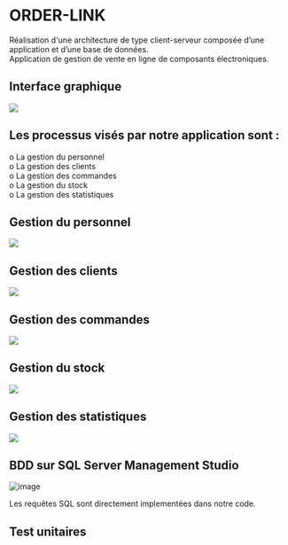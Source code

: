 # ORDER-LINK

Réalisation d'une architecture de type client-serveur composée d’une application et d’une base de données.  
Application de gestion de vente en ligne de composants électroniques.

## Interface graphique 

![](https://media.discordapp.net/attachments/429783640361140225/1183768396320473180/image.png?ex=6589893b&is=6577143b&hm=9595558c42ffa214b5b277a1a8c743c6622882a884d35291e9ef014715ba3cb8&=&format=webp&quality=lossless&width=1136&height=623)

## Les processus visés par notre application sont :

o	La gestion du personnel  
o	La gestion des clients  
o	La gestion des commandes  
o	La gestion du stock  
o	La gestion des statistiques  

## Gestion du personnel 
![](https://media.discordapp.net/attachments/429783640361140225/1183768396320473180/image.png?ex=6589893b&is=6577143b&hm=9595558c42ffa214b5b277a1a8c743c6622882a884d35291e9ef014715ba3cb8&=&format=webp&quality=lossless&width=1136&height=623)

## Gestion des clients
![](https://media.discordapp.net/attachments/429783640361140225/1183771222501232761/image.png?ex=65898bdc&is=657716dc&hm=3c7cd46518ff25b58138f92d90857b343a30eab254afcde003a607ca832a6a0e&=&format=webp&quality=lossless&width=1142&height=622)
## Gestion des commandes
![](https://media.discordapp.net/attachments/429783640361140225/1183771988397916190/image.png?ex=65898c93&is=65771793&hm=648e1eec8c220ff7d95eccc163a0e92fda94e72d87b748c23424afd9b1e4ca1b&=&format=webp&quality=lossless&width=1130&height=623)
## Gestion du stock
![](https://media.discordapp.net/attachments/429783640361140225/1183772296603770910/image.png?ex=65898cdc&is=657717dc&hm=77668b99b9a7bdce66b00e06d6dc9a6bb3cf251b8de2e463a676c42720e13b3b&=&format=webp&quality=lossless&width=1141&height=623)
## Gestion des statistiques  
![](https://media.discordapp.net/attachments/429783640361140225/1183775566453800970/image.png?ex=65898fe8&is=65771ae8&hm=1640c31dfcd3e3158ac33509a3d7cf239d6f3baba2a60cb35d810591a793daf4&=&format=webp&quality=lossless&width=1138&height=623)

## BDD sur SQL Server Management Studio
![image](https://github.com/Mi2ll/ORDER-LINK/assets/119260964/09a696fb-89d1-461a-a78d-57f2b727173e)

Les requêtes SQL sont directement implementées dans notre code. 

## Test unitaires

